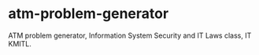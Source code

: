# atm-problem-generator
ATM problem generator, Information System Security and IT Laws class, IT KMITL.
